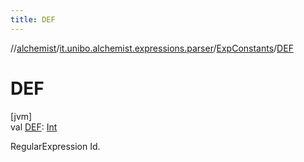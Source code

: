 ```yaml
---
title: DEF
---
```

//[alchemist](../../../index.html)/[it.unibo.alchemist.expressions.parser](../index.html)/[ExpConstants](index.html)/[DEF](-d-e-f.html)



# DEF



[jvm]\
val [DEF](-d-e-f.html): [Int](https://kotlinlang.org/api/latest/jvm/stdlib/kotlin/-int/index.html)



RegularExpression Id.




